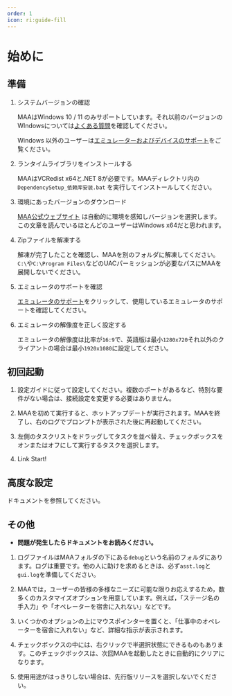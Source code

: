 ```yaml
---
order: 1
icon: ri:guide-fill
---
```


# 始めに

## 準備

1. システムバージョンの確認

   MAAはWindows 10 / 11 のみサポートしています。それ以前のバージョンのWIndowsについては[よくある質問](./faq.md#システムの問題)を確認してください。

   Windows 以外のユーザーは[エミュレーターおよびデバイスのサポート](./device/)をご覧ください。

2. ランタイムライブラリをインストールする

   MAAはVCRedist x64と.NET 8が必要です。MAAディレクトリ内の `DependencySetup_依赖库安装.bat` を実行してインストールしてください。

3. 環境にあったバージョンのダウンロード

   [MAA公式ウェブサイト](https://maa.plus/) は自動的に環境を感知しバージョンを選択します。この文章を読んでいるほとんどのユーザーはWindows x64だと思われます。

4. Zipファイルを解凍する

   解凍が完了したことを確認し、MAAを別のフォルダに解凍してください。`C:\`や`C:\Program Files\`などのUACパーミッションが必要なパスにMAAを展開しないでください。

5. エミュレータのサポートを確認

   [エミュレータのサポート](./device)をクリックして、使用しているエミュレータのサポートを確認してください。

6. エミュレータの解像度を正しく設定する

   エミュレータの解像度は比率が`16:9`で、英語版は最小`1280x720`それ以外のクライアントの場合は最小`1920x1080`に設定してください。

## 初回起動

1. 設定ガイドに従って設定してください。複数のポートがあるなど、特別な要件がない場合は、接続設定を変更する必要はありません。

2. MAAを初めて実行すると、ホットアップデートが実行されます。MAAを終了し、右のログでプロンプトが表示された後に再起動してください。

3. 左側のタスクリストをドラッグしてタスクを並べ替え、チェックボックスをオンまたはオフにして実行するタスクを選択します。

4. Link Start!

## 高度な設定

ドキュメントを参照してください。

## その他

- **問題が発生したらドキュメントをお読みください。**

1. ログファイルはMAAフォルダの下にある`debug`という名前のフォルダにあります。ログは重要です。他の人に助けを求めるときは、必ず`asst.log`と`gui.log`を準備してください。

2. MAAでは，ユーザーの皆様の多様なニーズに可能な限りお応えするため，数多くのカスタマイズオプションを用意しています。例えば，「ステージ名の手入力」や「オペレーターを宿舎に入れない」などです。

3. いくつかのオプションの上にマウスポインターを置くと、「仕事中のオペレーターを宿舎に入れない」など、詳細な指示が表示されます。

4. チェックボックスの中には、右クリックで半選択状態にできるものもあります。このチェックボックスは、次回MAAを起動したときに自動的にクリアになります。

5. 使用用途がはっきりしない場合は、先行版リリースを選択しないでください。

